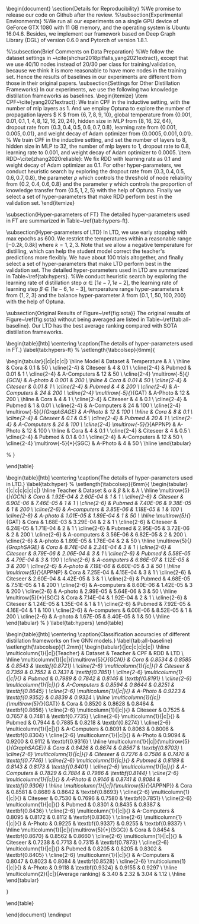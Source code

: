 \begin{document}
\section{Details for Reproducibility}
%We promise to release our code on Github after the review.
%\subsection{Experimental Environments}
%We run all our experiments on a single GPU device of GeForce GTX 1080 with 11 GB memory, and the operating system is Ubuntu 16.04.6. Besides, we implement our framework based on Deep Graph Library (DGL) of version 0.6.0 and Pytorch of version 1.8.1.

%\subsection{Brief Comments on Data Preparation}
%We follow the dataset settings in ~\cite{shchur2018pitfalls,yang2021extract}, except that we use 40/10 nodes instead of 20/30 per class for training/validation, because we think it is more reasonable to have more nodes in the training set. Hence the results of baselines in our experiments are different from those in their original papers.
\subsection{Settings for Other Distillation Frameworks}
In our experiments, we use the following two knowledge distillation frameworks as baselines.
\begin{itemize}
    \item CPF~\cite{yang2021extract}: We train CPF in the inductive setting, with the number of mlp layers as $1$. And we employ Optuna to explore the number of propagation layers $ K $ from $\{6,7,8,9,10\}$, global temperature from $\{0.001,0.01,0.1,1,4,8,12, 16,20,24\}$, hidden size in MLP from $\{8,16,32,64\}$, dropout rate from $\{0.3,0.4,0.5,0.6,0.7,0.8\}$, learning rate from $\{ 0.001, 0.005, 0.01\}$, and weight decay of Adam optimizer from $\{0.0005, 0.001, 0.01\}$.
    % We train CPF in the inductive setting, and set the number of layers to 8, hidden size in MLP to 32, the number of mlp layers to 1, dropout rate to 0.8, learning rate to 0.001, and weight decay of Adam optimizer to 0.0005. 
    \item RDD~\cite{zhang2020reliable}: We fix RDD with learning rate as $0.1$ and weight decay of Adam optimizer as $0.1$. For other hyper-parameters, we conduct heuristic search by exploring the dropout rate from $\{0.3,0.4,0.5,0.6,0.7,0.8\}$, the parameter $\rho$ which controls the threshold of node reliability from $\{0.2,0.4,0.6,0.8\}$ and the parameter $\gamma$ which controls the proportion of knowledge transfer from $\{0.5,1,2,5\}$ with the help of Optuna. Finally we select a set of hyper-parameters that make RDD perform best in the validation set.
\end{itemize}

\subsection{Hyper-parameters of FT}
The detailed hyper-parameters used in FT are summarized in Table~\ref{tab:hypers-ft}.

\subsection{Hyper-parameters of LTD}
In LTD, we use early stopping with max epochs as $600$. We restrict the temperatures within a reasonable range $[-0.2k,0.8k]$ where $k=1,2,3$. Note that we allow a negative temperature for distilling, which can help the student model correct the teacher's predictions more flexibly. We have about 100 trials altogether, and finally select a set of hyper-parameters that make LTD perform best in the validation set. The detailed hyper-parameters used in LTD are summarized in Table~\ref{tab:hypers}. %We conduct heuristic search by exploring the learning rate of distillation step $\alpha\in [1e-7,1e-2]$, the learning rate of learning step $\beta\in [1e-6,1e-3]$, temperature range hyper-parameters $k$ from $\{1,2,3\}$ and the balance hyper-parameter $\lambda$ from $\{0.1,1,50,100,200\}$ with the help of Optuna.

\subsection{Original Results of Figure~\ref{fig:sota}}
The original results of Figure~\ref{fig:sota} without being averaged are listed in Table~\ref{tab:all-baseline}. Our LTD has the best average ranking compared with SOTA distillation frameworks.


\begin{table}[htb]
\centering
\caption{The details of hyper-parameters used in FT.}
\label{tab:hypers-ft}
% \setlength{\tabcolsep}{6mm}{

\begin{tabular}{|c|c|c|c|}
\hline
Model                       & Dataset     & Temperature                &  $\lambda$                  \\ \hline
                            & Cora        & 0.1                        & 50                         \\ \cline{2-4} 
                            & Citeseer    & 4                          & 0.1                        \\ \cline{2-4} 
                            & Pubmed      & 0.01                       & 1                          \\ \cline{2-4} 
                            & A-Computers & 12                         & 50                         \\ \cline{2-4} 
\multirow{-5}{*}{GCN}       & A-photo     & 0.001                      & 200                        \\ \hline
                            & Cora        & 0.01                       & 50                         \\ \cline{2-4} 
                            & Citeseer    & 0.01                       & 1                          \\ \cline{2-4} 
                            & Pubmed      & 4                          & 200                        \\ \cline{2-4} 
                            & A-Computers & 24                         & 200                        \\ \cline{2-4} 
\multirow{-5}{*}{GAT}       & A-Photo     & 12                         & 200                        \\ \hline
                            & Cora        & 4                          & 1                          \\ \cline{2-4} 
                            & Citeseer    & 4                          & 0.1                        \\ \cline{2-4} 
                            & Pubmed      & 1                          & 0.01                       \\ \cline{2-4} 
                            & A-Computers & 24                         & 100                        \\ \cline{2-4} 
\multirow{-5}{*}{GraphSAGE} & A-Photo     & 12                         & 100                        \\ \hline
                            & Cora        & 8                          & 0.1                        \\ \cline{2-4} 
                            & Citeseer    & 0.1 
                                          & 0.5 \\ \cline{2-4} 
                            & Pubmed      & 20                         & 1                          \\ \cline{2-4} 
                            & A-Computers & 24                         & 100                        \\ \cline{2-4} 
\multirow{-5}{*}{APPNP}     & A-Photo     & 12                         & 100                        \\ \hline
                            & Cora        & 4                          & 0.1                        \\ \cline{2-4} 
                            & Citeseer    & 4                          & 0.5                        \\ \cline{2-4} 
                            & Pubmed      & 0.1                        & 0.1                        \\ \cline{2-4} 
                            & A-Computers & 12                         & 50                         \\ \cline{2-4} 
\multirow{-5}{*}{SGC}       & A-Photo     & 4                          & 50                         \\ \hline
\end{tabular}

% }

\end{table}

\begin{table}[htb]
\centering
\caption{The details of hyper-parameters used in LTD.}
\label{tab:hyper}
% \setlength{\tabcolsep}{6mm}{
\begin{tabular}{|c|c|c|c|c|c|}
\hline
Teacher                    & Dataset     & $\alpha$ & $\beta$  & k & $\lambda$ \\ \hline
\multirow{5}{*}{GCN}       & Cora        & 1.92E-04 & 2.60E-04 & 1 & 1         \\ \cline{2-6} 
                           & Citeseer    & 6.90E-06 & 7.46E-05 & 1 & 1         \\ \cline{2-6} 
                           & Pubmed      & 7.40E-06 & 9.38E-05 & 1 & 200       \\ \cline{2-6} 
                           & A-computers & 3.85E-06 & 1.18E-05 & 1 & 100       \\ \cline{2-6} 
                           & A-photo     & 1.01E-05 & 1.89E-04 & 1 & 50        \\ \hline
\multirow{5}{*}{GAT}       & Cora        & 1.68E-03 & 3.29E-04 & 2 & 1         \\ \cline{2-6} 
                           & Citeseer    & 6.24E-05 & 1.71E-04 & 2 & 1         \\ \cline{2-6} 
                           & Pubmed      & 2.95E-05 & 3.72E-06 & 2 & 200       \\ \cline{2-6} 
                           & A-computers & 3.56E-06 & 6.82E-05 & 2 & 200       \\ \cline{2-6} 
                           & A-photo     & 1.89E-05 & 1.78E-04 & 2 & 50        \\ \hline
\multirow{5}{*}{GraphSAGE} & Cora        & 8.74E-04 & 2.24E-04 & 3 & 1         \\ \cline{2-6} 
                           & Citeseer    & 9.79E-06 & 2.06E-04 & 3 & 1         \\ \cline{2-6} 
                           & Pubmed      & 5.58E-05 & 4.79E-04 & 3 & 100       \\ \cline{2-6} 
                           & A-computers & 6.86E-07 & 1.12E-05 & 3 & 200       \\ \cline{2-6} 
                           & A-photo     & 7.19E-06 & 6.60E-05 & 3 & 50        \\ \hline
\multirow{5}{*}{APPNP}     & Cora        & 7.25E-04 & 4.15E-04 & 3 & 1         \\ \cline{2-6} 
                           & Citeseer    & 2.60E-04 & 4.42E-05 & 3 & 1         \\ \cline{2-6} 
                           & Pubmed      & 4.68E-05 & 7.51E-05 & 1 & 200       \\ \cline{2-6} 
                           & A-computers & 8.60E-06 & 1.42E-05 & 3 & 200       \\ \cline{2-6} 
                           & A-photo     & 2.99E-05 & 5.64E-06 & 3 & 50        \\ \hline
\multirow{5}{*}{SGC}       & Cora        & 7.14E-04 & 1.92E-04 & 2 & 1         \\ \cline{2-6} 
                           & Citeseer    & 1.24E-05 & 1.35E-04 & 1 & 1         \\ \cline{2-6} 
                           & Pubmed      & 7.92E-05 & 4.16E-04 & 1 & 100       \\ \cline{2-6} 
                           & A-computers & 6.00E-06 & 8.52E-05 & 1 & 200       \\ \cline{2-6} 
                           & A-photo     & 1.67E-05 & 8.40E-05 & 1 & 50        \\ \hline
\end{tabular}
% }
\label{tab:hypers}
\end{table}

\begin{table}[htb]
\centering
\caption{Classification accuracies of different distillation frameworks on five GNN models.}
\label{tab:all-baseline}
\setlength{\tabcolsep}{1.2mm}{
\begin{tabular}{|cc|c|c|c|c|}
\hline
\multicolumn{1}{|c|}{Teacher}                    & Dataset     & Teacher & CPF             & RDD    & LTD             \\ \hline
\multicolumn{1}{|c|}{\multirow{5}{*}{GCN}}       & Cora        & 0.8534  & 0.8585          & 0.8543 & \textbf{0.8721} \\ \cline{2-6} 
\multicolumn{1}{|c|}{}                           & Citeseer    & 0.7359  & 0.7552          & 0.7431 & \textbf{0.7851} \\ \cline{2-6} 
\multicolumn{1}{|c|}{}                           & Pubmed      & 0.7989  & 0.7842          & 0.8146 & \textbf{0.8191} \\ \cline{2-6} 
\multicolumn{1}{|c|}{}                           & A-Computers & 0.8594  & 0.8644          & 0.8251 & \textbf{0.8645} \\ \cline{2-6} 
\multicolumn{1}{|c|}{}                           & A-Photo     & 0.9223  & \textbf{0.9352} & 0.8839 & 0.9324          \\ \hline
\multicolumn{1}{|c|}{\multirow{5}{*}{GAT}}       & Cora        & 0.8520   & 0.8628          & 0.8464 & \textbf{0.8656} \\ \cline{2-6} 
\multicolumn{1}{|c|}{}                           & Citeseer    & 0.7525  & 0.7657          & 0.7481 & \textbf{0.7735} \\ \cline{2-6} 
\multicolumn{1}{|c|}{}                           & Pubmed      & 0.7944  & 0.7885          & 0.8218 & \textbf{0.8274} \\ \cline{2-6} 
\multicolumn{1}{|c|}{}                           & A-Computers & 0.8091  & 0.8063          & 0.8006 & \textbf{0.8304} \\ \cline{2-6} 
\multicolumn{1}{|c|}{}                           & A-Photo     & 0.9094  & 0.9200            & 0.9112 & \textbf{0.9316} \\ \hline
\multicolumn{1}{|c|}{\multirow{5}{*}{GraphSAGE}} & Cora        & 0.8426  & 0.8674          & 0.8567 & \textbf{0.8703} \\ \cline{2-6} 
\multicolumn{1}{|c|}{}                           & Citeseer    & 0.7276  & 0.7586          & 0.7470  & \textbf{0.7746} \\ \cline{2-6} 
\multicolumn{1}{|c|}{}                           & Pubmed      & 0.8189  & 0.8143          & 0.8173 & \textbf{0.8401} \\ \cline{2-6} 
\multicolumn{1}{|c|}{}                           & A-Computers & 0.7829  & 0.7884          & 0.7986 & \textbf{0.8144} \\ \cline{2-6} 
\multicolumn{1}{|c|}{}                           & A-Photo     & 0.9146  & 0.8741          & 0.8084 & \textbf{0.9306} \\ \hline
\multicolumn{1}{|c|}{\multirow{5}{*}{APPNP}}     & Cora        & 0.8581  & 0.8689          & 0.8642 & \textbf{0.8693} \\ \cline{2-6} 
\multicolumn{1}{|c|}{}                           & Citeseer    & 0.7530   & 0.7696          & 0.7580  & \textbf{0.7851} \\ \cline{2-6} 
\multicolumn{1}{|c|}{}                           & Pubmed      & 0.8301  & 0.8435          & 0.8387 & \textbf{0.8436} \\ \cline{2-6} 
\multicolumn{1}{|c|}{}                           & A-Computers & 0.8095  & 0.8172          & 0.8112 & \textbf{0.8363} \\ \cline{2-6} 
\multicolumn{1}{|c|}{}                           & A-Photo     & 0.9225  & \textbf{0.9337} & 0.9255 & \textbf{0.9337} \\ \hline
\multicolumn{1}{|c|}{\multirow{5}{*}{SGC}}       & Cora        & 0.8454  & \textbf{0.8670}  & 0.8562 & 0.8660           \\ \cline{2-6} 
\multicolumn{1}{|c|}{}                           & Citeseer    & 0.7238  & 0.7713          & 0.7315 & \textbf{0.7873} \\ \cline{2-6} 
\multicolumn{1}{|c|}{}                           & Pubmed      & 0.8205  & 0.8205          & 0.8302 & \textbf{0.8405} \\ \cline{2-6} 
\multicolumn{1}{|c|}{}                           & A-Computers & 0.8047  & 0.8023          & 0.8084 & \textbf{0.8528} \\ \cline{2-6} 
\multicolumn{1}{|c|}{}                           & A-Photo     & 0.9118  & \textbf{0.9324} & 0.9155 & 0.9297          \\ \hline
\multicolumn{2}{|c|}{Average ranking}                          & 3.40    & 2.32            & 3.04   & 1.12            \\ \hline
\end{tabular}

 }

\end{table}

\end{document}
\endinput
